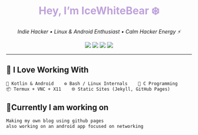 <h1 align="center" style="color:#BFA2DB;">Hey, I’m IceWhiteBear ❄️</h1>
<p align="center"><i>Indie Hacker • Linux & Android Enthusiast • Calm Hacker Energy ⚡</i></p>

<p align="center">
  <img src="https://img.shields.io/badge/Linux-lover-grey?style=flat&logo=linux">
  <img src="https://img.shields.io/badge/Kotlin-dev-BFA2DB?style=flat&logo=kotlin&logoColor=white">
  <img src="https://img.shields.io/badge/C%20Lang-low%20level-AAAAAA?style=flat&logo=c">
  <img src="https://img.shields.io/badge/Bash%20Scripts-CLI%20life-lightgrey?style=flat&logo=gnubash">
</p>

---

## 💜 I Love Working With

```txt
📱 Kotlin & Android    ⚙️ Bash / Linux Internals    🔧 C Programming
📦 Termux + VNC + X11    🌐 Static Sites (Jekyll, GitHub Pages)
```
## 📝Currently I am working on 
```txt
Making my own blog using github pages
also working on an android app focused on networking 
